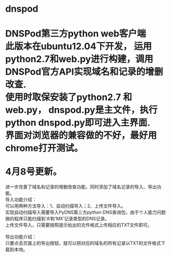 dnspod
======

DNSPod第三方python web客户端<br>
此版本在ubuntu12.04下开发， 运用python2.7和web.py进行构建，调用DNSPod官方API实现域名和记录的增删改查.<br>
使用时取保安装了python2.7 和 web.py， dnspod.py是主文件，执行python dnspod.py即可进入主界面.<br>
界面对浏览器的兼容做的不好，最好用chrome打开测试。<br>
<br>
4月8号更新。
=
进一步完善了域名和记录的增删改查功能，同时添加了域名记录的导入、导出功能。<br>
导入功能介绍：<br>
可以用两种方法导入：1、自动扫描导入；2、上传文件导入。<br>
实现自动扫描导入需要导入PyDNS第三方python DNS查询包，由于个人能力问题做的程序只能扫描到‘A’和‘MX’记录类型的DNS记录。<br>
上传文件导入，只需要按照提示给出的文件格式上传相应的TXT文件即可。<br>
<br>
导出功能介绍：<br>
只要点击页面上的导出按钮，就可以把对应的域名的所有记录以TXT的文件格式下载到本地。<br>
